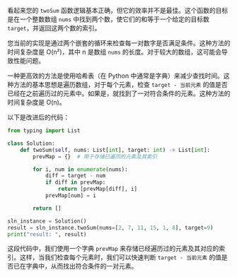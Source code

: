 看起来您的 `twoSum` 函数逻辑基本正确，但它的效率并不是最佳。这个函数的目标是在一个整数数组 `nums` 中找到两个数，使它们的和等于一个给定的目标数 `target`，并返回这两个数的索引。

您当前的实现是通过两个嵌套的循环来检查每一对数字是否满足条件。这种方法的时间复杂度是 O(n²)，其中 n 是数组 `nums` 的长度。对于较大的数组，这可能会导致性能问题。

一种更高效的方法是使用哈希表（在 Python 中通常是字典）来减少查找时间。这种方法的基本思想是遍历数组，对于每个元素，检查 `target - 当前元素` 的值是否已经在之前遍历过的元素中。如果是，就找到了一对符合条件的元素。这种方法的时间复杂度是 O(n)。

以下是改进后的代码：

```python
from typing import List

class Solution:
    def twoSum(self, nums: List[int], target: int) -> List[int]:
        prevMap = {}  # 用于存储已遍历的元素及其索引

        for i, num in enumerate(nums):
            diff = target - num
            if diff in prevMap:
                return [prevMap[diff], i]
            prevMap[num] = i

        return []

sln_instance = Solution()
result = sln_instance.twoSum(nums=[2, 7, 11, 15, 1, 8], target=9)
print("result: ", result)
```

这段代码中，我们使用一个字典 `prevMap` 来存储已经遍历过的元素及其对应的索引。这样，当我们检查每个元素时，我们可以快速判断 `target - 当前元素` 的值是否已在字典中，从而找出符合条件的一对元素。